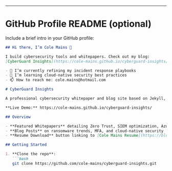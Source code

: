 
---

# GitHub Profile README (optional)

Include a brief intro in your GitHub profile:

```markdown
## Hi there, I’m Cole Mains 👋

I build cybersecurity tools and whitepapers. Check out my blog:
[CyberGuard Insights](https://cole-mains.github.io/cyberguard-insights/)

- 🔭 I’m currently refining my incident response playbooks
- 🌱 I’m learning cloud-native security best practices
- 📫 How to reach me: cole.mains@hotmail.com

# CyberGuard Insights

A professional cybersecurity whitepaper and blog site based on Jekyll, powered by Tailwind CSS.

**Live Demo:** https://cole-mains.github.io/cyberguard-insights/

## Overview

- **Featured Whitepapers** detailing Zero Trust, SIEM optimization, Azure security, incident response, and penetration testing  
- **Blog Posts** on ransomware trends, MFA, and cloud-native security  
- **Resume Download** button linking to [Cole Mains Resume](https://blog.example.com/Cole_Mains_Resume_2025.pdf)

## Getting Started

1. **Clone the repo**:
   ```bash
   git clone https://github.com/cole-mains/cyberguard-insights.git
